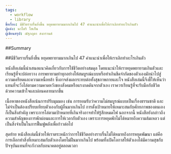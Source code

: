 ```yaml
---
tags:
  - workflow
  - library
ชื่อเรื่อง: มีชีวิตราบรื่นยิ่งขึ้น หยุดพยายามมากเกินไป 47 คำแนะนำเพื่อให้เราเลิกทำอะไรเกินตัว
ูผู้แต่ง: นาโตริ โฮเก็น
ผู้เขียนสรุป: ณัฐกฤตา สงกรานต์
---
```


##Summary

##มีชีวิตราบรื่นยิ่งขึ้น หยุดพยายามมากเกินไป 47 คำแนะนำเพื่อให้เราเลิกทำอะไรเกินตัว

หนังสือเล่มนี้นำเสนอแนวคิดเกี่ยวกับการใช้ชีวิตอย่างสมดุล โดยแนะนำให้เราหยุดพยายามเกินตัวและเรียนรู้ที่จะปล่อยวาง การพยายามทำทุกอย่างให้สมบูรณ์แบบหรือทำเกินขีดจำกัดของตัวเองมักนำไปสู่ความเครียดและความเหนื่อยล้า ซึ่งอาจส่งผลกระทบต่อทั้งสุขภาพกายและใจ หนังสือเล่มนี้จึงชี้ให้เห็นว่าแทนที่จะวิ่งไล่ตามความคาดหวังของสังคมหรือแรงกดดันจากตัวเอง เราควรเรียนรู้ที่จะรับมือกับชีวิตด้วยความเข้าใจและผ่อนคลายมากขึ้น

เนื้อหาของหนังสือเน้นการปรับมุมมอง เช่น การยอมรับว่าความไม่สมบูรณ์แบบเป็นเรื่องธรรมชาติ และไม่จำเป็นต้องเปรียบเทียบตัวเองกับผู้อื่นมากเกินไป การตั้งเป้าหมายให้เหมาะสมกับศักยภาพของตนเองก็เป็นสิ่งสำคัญ เพราะการไล่ตามเป้าหมายที่เกินจริงอาจทำให้รู้สึกหมดไฟ นอกจากนี้ หนังสือยังกล่าวถึงความสำคัญของการพักผ่อนและการให้เวลากับตัวเอง เพราะการหยุดพักไม่ได้หมายถึงความล้มเหลว แต่เป็นสิ่งจำเป็นในการฟื้นฟูพลังเพื่อก้าวต่อไป

สุดท้าย หนังสือเล่มนี้ช่วยให้เราตระหนักว่าการใช้ชีวิตอย่างราบรื่นไม่ได้หมายถึงการหยุดพัฒนา แต่คือการเลือกทำสิ่งที่เหมาะสมกับตัวเองโดยไม่ฝืนมากเกินไป พร้อมทั้งเปิดโอกาสให้ตัวเองได้มีความสุขกับปัจจุบันแทนที่จะกังวลกับอนาคตอยู่ตลอดเวลา


